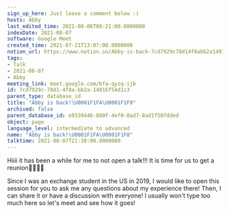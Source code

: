 ```yaml
---
sign_up_here: Just leave a comment below :)
hosts: Abby
last_edited_time: 2021-08-06T00:21:00.0000000
indexDate: 2021-08-07
software: Google Meet
created_time: 2021-07-21T13:07:00.0000000
notion_url: https://www.notion.so/Abby-is-back-7cd7929c78d14f8abb2a14916f54d1c3
tags:
- Talk
- 2021-08-07
- Abby
meeting_link: meet.google.com/bfa-qyzq-ijb
id: 7cd7929c-78d1-4f8a-bb2a-14916f54d1c3
parent_type: database_id
title: "Abby is back!\U0001F1FA\U0001F1F8"
archived: false
parent_database_id: e9339446-880f-4ef0-8ad7-8ad1f507dded
object: page
language_level: intermediate to advanced
name: "Abby is back!\U0001F1FA\U0001F1F8"
talktime: 2021-08-07T21:30:00.0000000
---
```


Hiiii it has been a while for me to not open a talk!!!
It is time for us to get a reunion🥰🥰👌🏻

Since I was an exchange student in the US in 2019, I would like to open this session for you to ask me any questions about my experience there! Then, I can share it or have a discussion with everyone! I usually won't type too much here so let's meet and see how it goes!







